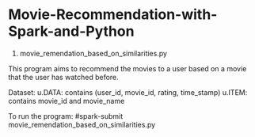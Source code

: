 # Movie-Recommendation-with-Spark-and-Python

1. movie_remendation_based_on_similarities.py

This program aims to recommend the movies to a user based on a movie that the user has watched before.

Dataset:
u.DATA: contains (user_id, movie_id, rating, time_stamp)
u.ITEM: contains movie_id and movie_name

To run the program: #spark-submit movie_remendation_based_on_similarities.py
